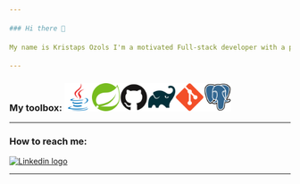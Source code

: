 ```yaml
---

### Hi there 👋

My name is Kristaps Ozols I'm a motivated Full-stack developer with a passion for programming. Always open to new opportunities.

---
```


### My toolbox: <img src="https://github.com/devicons/devicon/blob/master/icons/java/java-original.svg" alt="Java logo" width="50" height="50" /><img src="https://github.com/devicons/devicon/blob/master/icons/spring/spring-original.svg" alt="Spring logo" width="50" height="50" /><img src="https://github.com/devicons/devicon/blob/master/icons/github/github-original.svg" alt="Github logo" width="50" height="50" /><img src="https://github.com/devicons/devicon/blob/master/icons/gradle/gradle-plain.svg" alt="Gradle logo" width="50" height="50" /><img src="https://github.com/devicons/devicon/blob/master/icons/git/git-original.svg" alt="Git logo" width="50" height="50" /><img src="https://github.com/devicons/devicon/blob/master/icons/postgresql/postgresql-original.svg" alt="Git logo" width="50" height="50" />

---

### How to reach me: 
[![Linkedin logo](https://github.com/hussainweb/hussainweb/blob/main/icons/linkedin.png)](https://www.linkedin.com/in/kristaps-ozols/)

---


<!--
**kristapsozy/kristapsozy** is a ✨ _special_ ✨ repository because its `README.md` (this file) appears on your GitHub profile.

Here are some ideas to get you started:

- 🔭 I’m currently working on ...
- 🌱 I’m currently learning ...
- 👯 I’m looking to collaborate on ...
- 🤔 I’m looking for help with ...
- 💬 Ask me about ...
- 📫 How to reach me: ...
- 😄 Pronouns: ...
- ⚡ Fun fact: ...
-->
